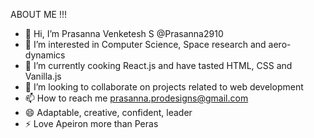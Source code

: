 ABOUT ME !!!
- 👋 Hi, I’m Prasanna Venketesh S @Prasanna2910
- 👀 I’m interested in Computer Science, Space research and aero-dynamics
- 🌱 I’m currently cooking React.js and have tasted HTML, CSS and Vanilla.js
- 💞️ I’m looking to collaborate on projects related to web development
- 📫 How to reach me prasanna.prodesigns@gmail.com
- 😄 Adaptable, creative, confident, leader
- ⚡ Love Apeiron more than Peras

<!---
Prasanna2910/Prasanna2910 is a ✨ special ✨ repository because its `README.md` (this file) appears on your GitHub profile.
You can click the Preview link to take a look at your changes.
--->
